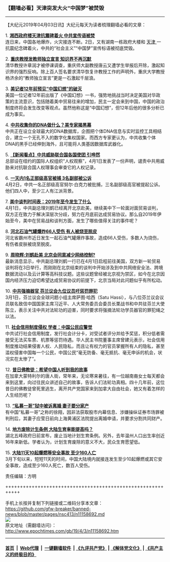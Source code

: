 ### 【翻墙必看】天津突发大火“中国梦”被焚毁
------------------------

<p>
 【大纪元2019年04月03日讯】大纪元每天为读者梳理翻墙必看的文章：
</p>
<p>
 1.
 <b>
  <a href="http://www.epochtimes.com/gb/19/4/2/n11158353.htm" rel="noopener noreferrer" target="_blank">
   湘西政府楼天津抗震碑着火 中共宣传语被焚
  </a>
 </b>
 <br/>
 连日来，中国各地爆炸，火灾接连不断。2日，又有湖南一栋政府大楼和
 <a href="http://www.epochtimes.com/gb/tag/%E5%A4%A9%E6%B4%A5.html">
  天津
 </a>
 一抗震纪念碑着火，中共的“社会主义”“中国梦”宣传标语被彻底焚毁。
</p>
<p>
 2.
 <b>
  <a href="http://www.epochtimes.com/gb/19/4/2/n11158228.htm" rel="noopener noreferrer" target="_blank">
   重庆教授发教师独立宣言 知识界不再沉默
  </a>
 </b>
 <br/>
 清华教授许章润才被停课调查，重庆师大副教授唐云又遭学生举报后开除，激起知识界的强烈反响。除上百人签名要求清华恢复许教授工作的声明外，重庆大学教授杨济余的“教师独立宣言”更是一石激起千层浪。
</p>
<p>
 3.
 <b>
  <a href="http://www.epochtimes.com/gb/19/4/2/n11158248.htm" rel="noopener noreferrer" target="_blank">
   美记者12年前预见“中国幻想”的破灭
  </a>
 </b>
 <br/>
 美国一位记者12年前出版了《中国幻想》一书，强势地挑战当时决定美国对华政策的主流意识，包括随着美中贸易往来的增加，民主一定会来到中国，中国的政治制度终将会发生改变等观点。虽然他称这是“中国幻想”，但12年后他的很多分析已成为事实。
</p>
<p>
 4.
 <b>
  <a href="http://www.epochtimes.com/gb/19/4/2/n11156644.htm" rel="noopener noreferrer" target="_blank">
   中共收集你的DNA做什么？美专家揭黑幕
  </a>
 </b>
 <br/>
 中共正在设立全球最大的DNA数据库，企图把个体DNA信息与实时监控工具相结合，建立一个无孔不入的数字化集权国家。而西方专家更认为，中共收集个体DNA的黑手已经伸到海外，且可能将人类基因数据库武器化。
</p>
<p>
 5.
 <b>
  <a href="http://www.epochtimes.com/gb/19/4/2/n11158234.htm" rel="noopener noreferrer" target="_blank">
   【新闻看点】中共威胁联合国各国使团 引哗然
  </a>
 </b>
 <br/>
 总部设在纽约的国际人权组织“人权观察”，4月1日发表了一份声明，谴责中共用威胁来对抗联合国人权理事会审查它的人权记录。
</p>
<p>
 6.
 <b>
  <a href="http://www.epochtimes.com/gb/19/4/2/n11158221.htm" rel="noopener noreferrer" target="_blank">
   一天内1名正部级高官被捕 3名副部被公诉
  </a>
 </b>
 <br/>
 4月2日，中共一名正部级高官努尔·白克力被批捕，三名副部级高官被提起公诉。他们四人中，至少三人有江派背景。
</p>
<p>
 7.
 <b>
  <a href="http://www.epochtimes.com/gb/19/4/1/n11156116.htm" rel="noopener noreferrer" target="_blank">
   美中谈判时间表：2019年至今发生了什么
  </a>
 </b>
 <br/>
 4月1日，中共副总理刘鹤已经离开北京赴美，继续美中下一轮面对面贸易谈判，双方正在致力于解决深层次分歧，努力在月底前达成贸易协议。那么自2019年伊始至今，美中在贸易战和谈判方面，发生了哪些值得关注的事件呢？
</p>
<p>
 8.
 <b>
  <a href="http://www.epochtimes.com/gb/19/4/2/n11156884.htm" rel="noopener noreferrer" target="_blank">
   河北石油气罐爆炸66人受伤 有人被烧至脱皮
  </a>
 </b>
 <br/>
 河北省霸州市近日发生一起石油气罐爆炸事故，造成66人受伤，多数人为烧伤，有伤者皮肤被烧至脱皮。
</p>
<p>
 9.
 <b>
  <a href="http://www.epochtimes.com/gb/19/4/2/n11158321.htm" rel="noopener noreferrer" target="_blank">
   周晓辉:刘鹤赴美 北京会同意减少网络控制?
  </a>
 </b>
 <br/>
 最新消息显示，中共副总理刘鹤一行已在4月1日启程前往美国，双方新一轮贸易谈判将在3日举行，而刚刚在北京结束的谈判中开始涉及到中共网络安全法、跨境数据流动以及云计算等高科技议题。这些议题曾经被北京视为禁区，如今在北京因国内经济压力迫切希望达成贸易协议的前提下，北京当局对此问题似乎有所松动。
</p>
<p>
 10.
 <b>
  <a href="http://www.epochtimes.com/gb/19/4/2/n11157870.htm" rel="noopener noreferrer" target="_blank">
   中共强摘器官 芬兰议会九位议员吁惩罚罪犯
  </a>
 </b>
 <br/>
 3月1日，芬兰议会全球问题小组主席萨图‧哈西（Satu Hassi），与八位芬兰议会议员联名致信中国国家主席习近平、人大常务委员会委员长栗战书和中共驻芬兰大使陈立，表示关注中共对法轮功的迫害，同时要求将强摘法轮功学员器官的罪犯绳之以法。
</p>
<p>
 11.
 <b>
  <a href="http://www.epochtimes.com/gb/19/4/2/n11155966.htm" rel="noopener noreferrer" target="_blank">
   社会信用制度侵权 学者：中国公民应警觉
  </a>
 </b>
 <br/>
 中共试行社会信用制度，发行社会计分卡，对受试者评分并给予奖惩，积分低者需接受无法买车票、机票等惩罚待遇。华人民主书院董事主席曾建元表示，社会信用制度推动结果侵害人权、人民隐私，而且让有权力的官员掌握所有人的隐私，甚至滥权侵害中国每一个公民，中国公民“毫无防备、毫无抵抗、毫无申诉的机会，状况实在太惨了”。
</p>
<p>
 12.
 <b>
  <a href="http://www.epochtimes.com/gb/19/4/1/n11154417.htm" rel="noopener noreferrer" target="_blank">
   昔日佛教徒：希望中国人听到我的故事
  </a>
 </b>
 <br/>
 在加拿大蒙特利尔的唐人街，常年来，无论寒来暑往，有一位越南裔女士每天都会来到这里，向过往民众讲述自己的故事，告诉人们法轮功真相。四十几年前，这位昔日的佛教徒曾死里逃生，离开共产党国家来到加拿大自由社会，她又有着怎样的人生经历呢？
</p>
<p>
 13.
 <b>
  <a href="http://www.epochtimes.com/gb/19/4/2/n11158465.htm" rel="noopener noreferrer" target="_blank">
   “私募一哥”狱中被诉离婚 妻子要分家产
  </a>
 </b>
 <br/>
 有中国“私募一哥”之称的徐翔，因非法获取股市内幕信息、涉嫌操纵证券市场罪被判刑后，其妻子应莹日前向上海黄浦区法院提出离婚申请，并要求分割共同财产。
</p>
<p>
 14.
 <b>
  <a href="http://www.epochtimes.com/gb/19/4/2/n11157778.htm" rel="noopener noreferrer" target="_blank">
   地方废除计生条例 大陆生育率能提高吗？
  </a>
 </b>
 <br/>
 湖北五峰政府日前宣布，废止当地计划生育条例。另外，去年温州人口出生率创近16年来新低。学者认为，计划生育废除的意义不大，民众生育愿望低。
</p>
<p>
 15.
 <b>
  <a href="http://www.epochtimes.com/gb/19/4/2/n11157955.htm" rel="noopener noreferrer" target="_blank">
   大陆11天10起爆燃等安全事故 至少160人亡
  </a>
 </b>
 <br/>
 3月下旬以来，短短11天的时间，中国大陆境内就接连发生至少10起爆燃或其它安全事故，造成至少160人死亡，数百人受伤。
</p>
<p>
 责任编辑：方明
</p>

+++++++++++++++++++++++++++++++++++++++++++++++++++++++++++<br/><br/>
手机上长按并复制下列链接或二维码分享本文章：<br/>
https://github.com/gfw-breaker/banned-news/blob/master/pages/nsc413/n11158692.md <br/>
<a href='https://github.com/gfw-breaker/banned-news/blob/master/pages/nsc413/n11158692.md'><img src='https://github.com/gfw-breaker/banned-news/blob/master/pages/nsc413/n11158692.md.png'/></a> <br/>
原文地址（需翻墙访问）：http://www.epochtimes.com/gb/19/4/3/n11158692.htm


------------------------
#### [首页](https://github.com/gfw-breaker/banned-news/blob/master/README.md) &nbsp;|&nbsp; [Web代理](https://github.com/labour-camp/helloworld) &nbsp;|&nbsp; [一键翻墙软件](https://github.com/gfw-breaker/nogfw/blob/master/README.md) &nbsp;| [《九评共产党》](https://github.com/gfw-breaker/9ping.md/blob/master/README.md#九评之一评共产党是什么) | [《解体党文化》](https://github.com/gfw-breaker/jtdwh.md/blob/master/README.md) | [《共产主义的终极目的》](https://github.com/gfw-breaker/gczydzjmd.md/blob/master/README.md)

